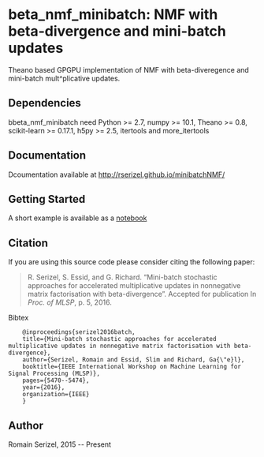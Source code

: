 # beta_nmf_minibatch: NMF with beta-divergence and mini-batch updates

Theano based GPGPU implementation of NMF with beta-diveregence and mini-batch mult^plicative updates.


## Dependencies

bbeta_nmf_minibatch need Python >= 2.7, numpy >= 10.1, Theano >= 0.8, scikit-learn >= 0.17.1, h5py >= 2.5, itertools and more_itertools

## Documentation

Dcoumentation available at http://rserizel.github.io/minibatchNMF/


## Getting Started

A short example is available as a [notebook]

[notebook]: https://github.com/rserizel/beta_nmf/blob/master/minibatch_BetaNMF_howto.ipynb

## Citation

If you are using this source code please consider citing the following paper: 

> R. Serizel, S. Essid, and G. Richard. “Mini-batch stochastic approaches for accelerated multiplicative updates in nonnegative matrix factorisation with beta-divergence”. Accepted for publication In *Proc. of MLSP*, p. 5, 2016.

Bibtex
```
	@inproceedings{serizel2016batch,
  	title={Mini-batch stochastic approaches for accelerated multiplicative updates in nonnegative matrix factorisation with beta-divergence},
  	author={Serizel, Romain and Essid, Slim and Richard, Ga{\"e}l},
  	booktitle={IEEE International Workshop on Machine Learning for Signal Processing (MLSP)},
  	pages={5470--5474},
  	year={2016},
  	organization={IEEE}
	}
```

## Author

Romain Serizel, 2015 -- Present

